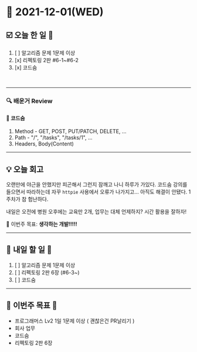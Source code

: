 # 📆 2021-12-01(WED)
## ☑️ 오늘 한 일 📑
1. [ ] 알고리즘 문제 1문제 이상
2. [x] 리펙토링 2판 #6-1~#6-2
3. [x] 코드숨 

<br>

***

### 🔍️ 배운거 Review

#### 🌈 코드숨
1. Method - GET, POST, PUT/PATCH, DELETE, ...
2. Path - "/", "/tasks", "/tasks/1", ...
3. Headers, Body(Content)
***
## 💡  오늘  회고 

오랜만에 야근을 안했지만 피곤해서 그런지 잠깨고 나니 하루가 가있다. 코드숨 강의를 들으면서 따라하는데 자꾸 `httpie` 사용에서 오류가 나가지고... 아직도 해결이 안됐다. 
1주차가 참 험난하다. 

내일은 오전에 병원 오후에는 교육만 2개, 업무는 대체 언제하지? 시간 활용을 잘하자! 

🎯 이번주 목표: **생각하는 개발!!!!!** 

***

## 🎯 내일 할 일 🎯
1. [ ] 알고리즘 문제 1문제 이상
2. [ ] 리펙토링 2판 6장 (#6-3~)
3. [ ] 코드숨

***

## 🏁 이번주 목표 🏁   
- 프로그래머스 Lv2 1일 1문제 이상 ( 괜찮은건 PR날리기 )
- 회사 업무
- 코드숨
- 리펙토링 2판 6장 
